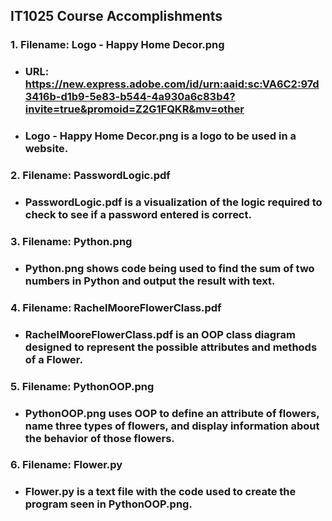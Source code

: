 ## IT1025 Course Accomplishments

### 1. Filename: Logo - Happy Home Decor.png 
- ### URL: https://new.express.adobe.com/id/urn:aaid:sc:VA6C2:97d3416b-d1b9-5e83-b544-4a930a6c83b4?invite=true&promoid=Z2G1FQKR&mv=other 
- ### Logo - Happy Home Decor.png is a logo to be used in a website.

### 2. Filename: PasswordLogic.pdf
- ### PasswordLogic.pdf is a visualization of the logic required to check to see if a password entered is correct.

### 3. Filename: Python.png
- ### Python.png shows code being used to find the sum of two numbers in Python and output the result with text.

### 4. Filename: RachelMooreFlowerClass.pdf
- ### RachelMooreFlowerClass.pdf is an OOP class diagram designed to represent the possible attributes and methods of a Flower.

### 5. Filename: PythonOOP.png
- ### PythonOOP.png uses OOP to define an attribute of flowers, name three types of flowers, and display information about the behavior of those flowers.  

### 6. Filename: Flower.py
- ### Flower.py is a text file with the code used to create the program seen in PythonOOP.png.
